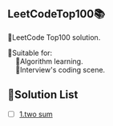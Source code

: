 ## LeetCodeTop100📚
💎LeetCode Top100 solution.

💬Suitable for:
        
        🔸Algorithm learning.
        
        🔸Interview's coding scene.

## 📌Solution List

- [ ] [1.two sum]()
